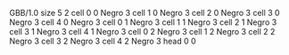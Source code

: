 <gs-board> GBB/1.0
size 5 2
cell 0 0 Negro 3
cell 1 0 Negro 3
cell 2 0 Negro 3
cell 3 0 Negro 3 
cell 4 0 Negro 3
cell 0 1 Negro 3
cell 1 1 Negro 3
cell 2 1 Negro 3
cell 3 1 Negro 3 
cell 4 1 Negro 3
cell 0 2 Negro 3
cell 1 2 Negro 3
cell 2 2 Negro 3
cell 3 2 Negro 3 
cell 4 2 Negro 3
head 0 0
 </gs-board>